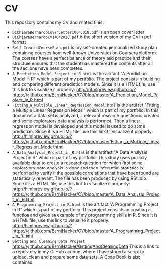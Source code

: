 # CV
This repository contains my CV and related files:

- <code>DiChiaraBernardoCoverLetter10042018.pdf</code> is an open cover letter
- <code>DiChiaraBernardoCV10042018.pdf</code> is the short version of my CV in pdf format
- <code>Self-CreatedCoursePlan.pdf</code> is my self-created personalized study plan containing courses from well-known Universities on Coursera platform. The courses have a perfect balance of theory and practice and their structure ensures that the student has mastered the contents after all the sections have been completed.
- <code>A_Prediction_Model_Project_in_R.html</code> is the artifact "A Prediction Model in R" which is part of my portfolio. The project consists in building and comparing different prediction models. Since it is a HTML file, use this link to visualize it properly:  http://htmlpreview.github.io/?https://github.com/BerniHacker/CV/blob/master/A_Prediction_Model_Project_in_R.html
- <code>Fitting_a_Multiple_Linear_Regression_Model.html</code> is the artifact "Fitting a Multiple Linear Regression Model" which is part of my portfolio. In this document a data set is analyzed, a relevant research question is created and some exploratory data analysis is performed. Then a linear regression model is developed and this model is used to do some prediction. Since it is a HTML file, use this link to visualize it properly:  http://htmlpreview.github.io/?https://github.com/BerniHacker/CV/blob/master/Fitting_a_Multiple_Linear_Regression_Model.html
- <code>A_Data_Analysis_Project_in_R.html</code> is the artifact "A Data Analysis Project in R" which is part of my portfolio. This study uses publicly available data to create a research question for which first some exploratory data analysis is done and then inferential statistics is performed to verify if the possible correlations that have been found are statistically relevant. The file has been produced by using RStudio. Since it is a HTML file, use this link to visualize it properly:  http://htmlpreview.github.io/?https://github.com/BerniHacker/CV/blob/master/A_Data_Analysis_Project_in_R.html
- <code>A_Programming_Project_in_R.html</code> is the artifact "A Programming Project in R" which is part of my portfolio. This project consists in creating a function and gives an example of my programming skills in R. Since it is a HTML file, use this link to visualize it properly:  http://htmlpreview.github.io/?https://github.com/BerniHacker/CV/blob/master/A_Programming_Project_in_R.html
- <code>Getting and Cleaning Data Project</code> https://github.com/BerniHacker/GettingAndCleaningData This is a link to a repository in my GitHub account where I have stored a script to upload, clean and prepare some data sets. A Code Book is also contained

